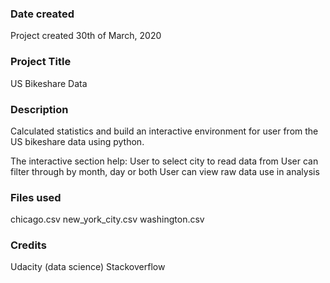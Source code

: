 ### Date created
Project created  30th of March, 2020

### Project Title
US Bikeshare Data

### Description
Calculated statistics and build an interactive environment for user from the US bikeshare data using python.

The interactive section help:
User to select city to read data from 
User can filter through by month, day or both
User can view raw data use in analysis

### Files used
chicago.csv
new_york_city.csv
washington.csv

### Credits
Udacity (data science)
Stackoverflow

